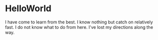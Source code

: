 # HelloWorld
I have come to learn from the best. I know nothing but catch on relatively fast.
I do not know what to do from here. I've lost my directions along the way.
